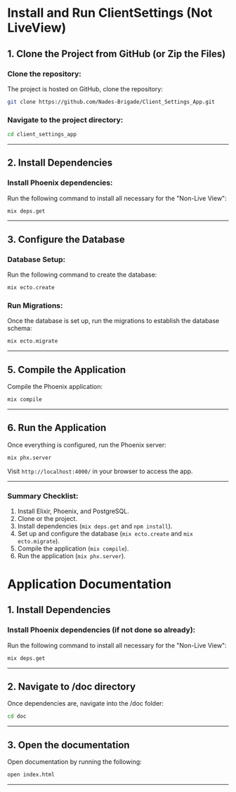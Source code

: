 # Install and Run ClientSettings (Not LiveView)
## 1. Clone the Project from GitHub (or Zip the Files)

### Clone the repository:
The project is hosted on GitHub, clone the repository:
```bash
git clone https://github.com/Nades-Brigade/Client_Settings_App.git
```

### Navigate to the project directory:
```bash
cd client_settings_app
```

---

## 2. Install Dependencies

### Install Phoenix dependencies:
Run the following command to install all necessary for the "Non-Live View":
```bash
mix deps.get
```

---

## 3. Configure the Database

### Database Setup:
Run the following command to create the database:
```bash
mix ecto.create
```

### Run Migrations:
Once the database is set up, run the migrations to establish the database schema:
```bash
mix ecto.migrate
```

---

## 5. Compile the Application

Compile the Phoenix application:
```bash
mix compile
```

---

## 6. Run the Application

Once everything is configured, run the Phoenix server:
```bash
mix phx.server
```

Visit `http://localhost:4000/` in your browser to access the app.

---

### Summary Checklist:

1. Install Elixir, Phoenix, and PostgreSQL.
2. Clone or the project.
3. Install dependencies (`mix deps.get` and `npm install`).
4. Set up and configure the database (`mix ecto.create` and `mix ecto.migrate`).
5. Compile the application (`mix compile`).
6. Run the application (`mix phx.server`).


# Application Documentation 
## 1. Install Dependencies

### Install Phoenix dependencies (if not done so already):
Run the following command to install all necessary for the "Non-Live View":
```bash
mix deps.get
```

---
## 2. Navigate to /doc directory

Once dependencies are, navigate into the /doc folder:
```bash
cd doc
```

---
## 3. Open the documentation

Open documentation by running the following:
```bash
open index.html
```

---